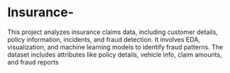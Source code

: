 # Insurance-
This project analyzes insurance claims data, including customer details, policy information, incidents, and fraud detection. It involves EDA, visualization, and machine learning models to identify fraud patterns. The dataset includes attributes like policy details, vehicle info, claim amounts, and fraud reports
